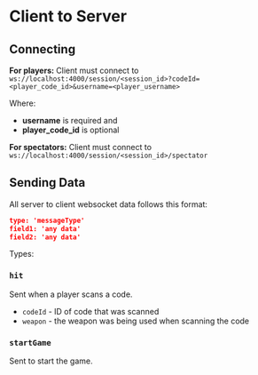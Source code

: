# Client to Server

## Connecting

**For players:** Client must connect to `ws://localhost:4000/session/<session_id>?codeId=<player_code_id>&username=<player_username>`

Where:
- **username** is required and
- **player_code_id** is optional

**For spectators:** Client must connect to `ws://localhost:4000/session/<session_id>/spectator`

## Sending Data

All server to client websocket data follows this format:

```json
type: 'messageType'
field1: 'any data'
field2: 'any data'
```

Types:

### `hit`

Sent when a player scans a code.

- `codeId` - ID of code that was scanned
- `weapon` - the weapon was being used when scanning the code

### `startGame`

Sent to start the game.